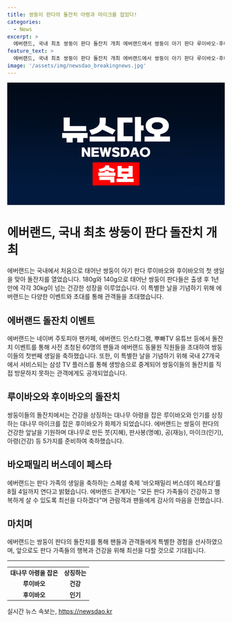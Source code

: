 ```yaml
---
title: 쌍둥이 판다의 돌잔치 아령과 마이크를 잡았다!
categories:
  - News
excerpt: >
  에버랜드, 국내 최초 쌍둥이 판다 돌잔치 개최 에버랜드에서 쌍둥이 아기 판다 루이바오·후이바오의 첫 생일을 맞아 돌잔치가 열렸다. 출생 당시 몸무게 180g, 140g였던 두 판다는 1년 만에 건강하게 성장해 30kg 이상의 몸무게를 달성했다. 네이버 주토피아 팬카페, 에버랜드 인스타그램 등에서 사전 초청된 60명의 팬들과 동물원 직원들이 참석한 이날 행사는 생방송을 통해 온라인에서도 중계됐다. 뿌빠TV 유튜브 등에서도 돌잔치 이벤트가 진행되었다. 생일을 맞이한 쌍둥이 판다들은 대나무 아령과 마이크를 잡고 건강과 인기를 상징하는 물건들로 재미있는 돌잡이를 했다.
feature_text: >
  에버랜드, 국내 최초 쌍둥이 판다 돌잔치 개최 에버랜드에서 쌍둥이 아기 판다 루이바오·후이바오의 첫 생일을 맞아 돌잔치가 열렸다. 출생 당시 몸무게 180g, 140g였던 두 판다는 1년 만에 건강하게 성장해 30kg 이상의 몸무게를 달성했다. 네이버 주토피아 팬카페, 에버랜드 인스타그램 등에서 사전 초청된 60명의 팬들과 동물원 직원들이 참석한 이날 행사는 생방송을 통해 온라인에서도 중계됐다. 뿌빠TV 유튜브 등에서도 돌잔치 이벤트가 진행되었다. 생일을 맞이한 쌍둥이 판다들은 대나무 아령과 마이크를 잡고 건강과 인기를 상징하는 물건들로 재미있는 돌잡이를 했다.
image: '/assets/img/newsdao_breakingnews.jpg'
---
```


<p><img src="/assets/img/newsdao_breakingnews.jpg" alt="ontimetimes 속보" /></p>

<h1>에버랜드, 국내 최초 쌍둥이 판다 돌잔치 개최</h1>

<p data-ke-size="size16">에버랜드는 국내에서 처음으로 태어난 쌍둥이 아기 판다 루이바오와 후이바오의 첫 생일을 맞아 돌잔치를 열었습니다. 180g와 140g으로 태어난 쌍둥이 판다들은 출생 후 1년 만에 각각 30kg이 넘는 건강한 성장을 이루었습니다. 이 특별한 날을 기념하기 위해 에버랜드는 다양한 이벤트와 초대를 통해 관객들을 초대했습니다.</p>

<h2 data-ke-size="size26">에버랜드 돌잔치 이벤트</h2>

<p data-ke-size="size16">에버랜드는 네이버 주토피아 팬카페, 에버랜드 인스타그램, 뿌빠TV 유튜브 등에서 돌잔치 이벤트를 통해 사전 초청된 60명의 팬들과 에버랜드 동물원 직원들을 초대하여 쌍둥이들의 첫번째 생일을 축하했습니다. 또한, 이 특별한 날을 기념하기 위해 국내 27개국에서 서비스되는 삼성 TV 플러스를 통해 생방송으로 중계되어 쌍둥이들의 돌잔치를 직접 방문하지 못하는 관객에게도 공개되었습니다.</p>

<h2 data-ke-size="size26">루이바오와 후이바오의 돌잔치</h2>

<p data-ke-size="size16">쌍둥이들의 돌잔치에서는 건강을 상징하는 대나무 아령을 잡은 루이바오와 인기를 상징하는 대나무 마이크를 잡은 후이바오가 화제가 되었습니다. 에버랜드는 쌍둥이 판다의 건강한 앞날을 기원하며 대나무로 만든 붓(지혜), 판사봉(명예), 공(재능), 마이크(인기), 아령(건강) 등 5가지를 준비하여 축하했습니다.</p>

<h2 data-ke-size="size26">바오패밀리 버스데이 페스타</h2>

<p data-ke-size="size16">에버랜드는 판다 가족의 생일을 축하하는 스페셜 축제 '바오패밀리 버스데이 페스타'를 8월 4일까지 연다고 밝혔습니다. 에버랜드 관계자는 "모든 판다 가족들이 건강하고 행복하게 살 수 있도록 최선을 다하겠다"며 관람객과 팬들에게 감사의 마음을 전했습니다.</p>

<h2 data-ke-size="size26">마치며</h2>

<p data-ke-size="size16">에버랜드는 쌍둥이 판다의 돌잔치를 통해 팬들과 관객들에게 특별한 경험을 선사하였으며, 앞으로도 판다 가족들의 행복과 건강을 위해 최선을 다할 것으로 기대됩니다.</p>

<hr data-ke-size="size16">

<table>
  <tbody>
    <tr>
      <td style="text-align: center; height: 17px;"><b>대나무 아령을 잡은</b></td>
      <td style="text-align: center; height: 17px;"><b>상징하는</b></td>
    </tr>
    <tr>
      <td style="text-align: center; height: 17px;"><b>루이바오</b></td>
      <td style="text-align: center; height: 17px;"><b>건강</b></td>
    </tr>
    <tr>
      <td style="text-align: center; height: 17px;"><b>후이바오</b></td>
      <td style="text-align: center; height: 17px;"><b>인기</b></td>
    </tr>
  </tbody>
</table>
실시간 뉴스 속보는, <a href="https://newsdao.kr" rel="dofollow">https://newsdao.kr</a>


